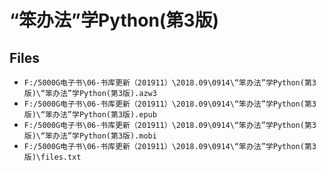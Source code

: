 # “笨办法”学Python(第3版)

## Files

- `F:/5000G电子书\06-书库更新（201911）\2018.09\0914\“笨办法”学Python(第3版)\“笨办法”学Python(第3版).azw3`
- `F:/5000G电子书\06-书库更新（201911）\2018.09\0914\“笨办法”学Python(第3版)\“笨办法”学Python(第3版).epub`
- `F:/5000G电子书\06-书库更新（201911）\2018.09\0914\“笨办法”学Python(第3版)\“笨办法”学Python(第3版).mobi`
- `F:/5000G电子书\06-书库更新（201911）\2018.09\0914\“笨办法”学Python(第3版)\files.txt`
